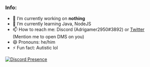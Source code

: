 ### Info:

- 🔭 I’m currently working on **nothing**
- 🌱 I’m currently learning Java, NodeJS
- 📫 How to reach me: Discord (Adrigamer2950#3892) or [Twitter](https://twitter.com/adrigamer2950) (Mention me to open DMS on you)
- 😄 Pronouns: he/him
- ⚡ Fun fact: Autistic lol


[![Discord Presence](https://lanyard.cnrad.dev/api/353104236491309056)](https://discord.com/users/353104236491309056)
